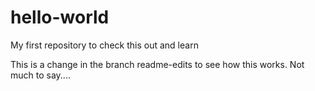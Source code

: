 # hello-world
My first repository to check this out and learn

This is a change in the branch readme-edits to see how this works.   Not much to say....

